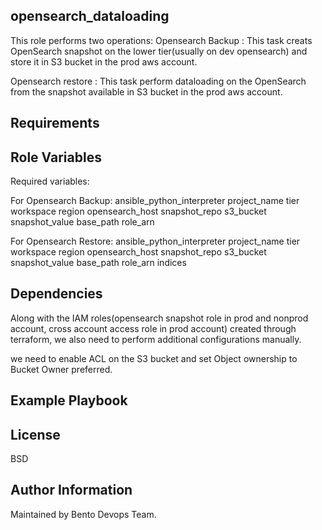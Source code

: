 opensearch_dataloading
------------

This role performs two operations:
Opensearch Backup : This task creats OpenSearch snapshot on the lower tier(usually on dev opensearch) and store it in S3 bucket in the prod aws account.

Opensearch restore : This task perform dataloading on the OpenSearch from the snapshot available in S3 bucket in the prod aws account.

Requirements
------------


Role Variables
--------------

Required variables:

For Opensearch Backup: 
ansible_python_interpreter
project_name
tier
workspace
region
opensearch_host
snapshot_repo
s3_bucket
snapshot_value
base_path
role_arn

For Opensearch Restore: 
ansible_python_interpreter
project_name
tier
workspace
region
opensearch_host
snapshot_repo
s3_bucket
snapshot_value
base_path
role_arn
indices

Dependencies
------------

Along with the IAM roles(opensearch snapshot role in prod and nonprod account, cross account access role in prod account) created through terraform, we also need to perform additional configurations manually.

we need to enable ACL on the S3 bucket and set Object ownership to Bucket Owner preferred.


Example Playbook
----------------



License
-------

BSD

Author Information
------------------

Maintained by Bento Devops Team.

